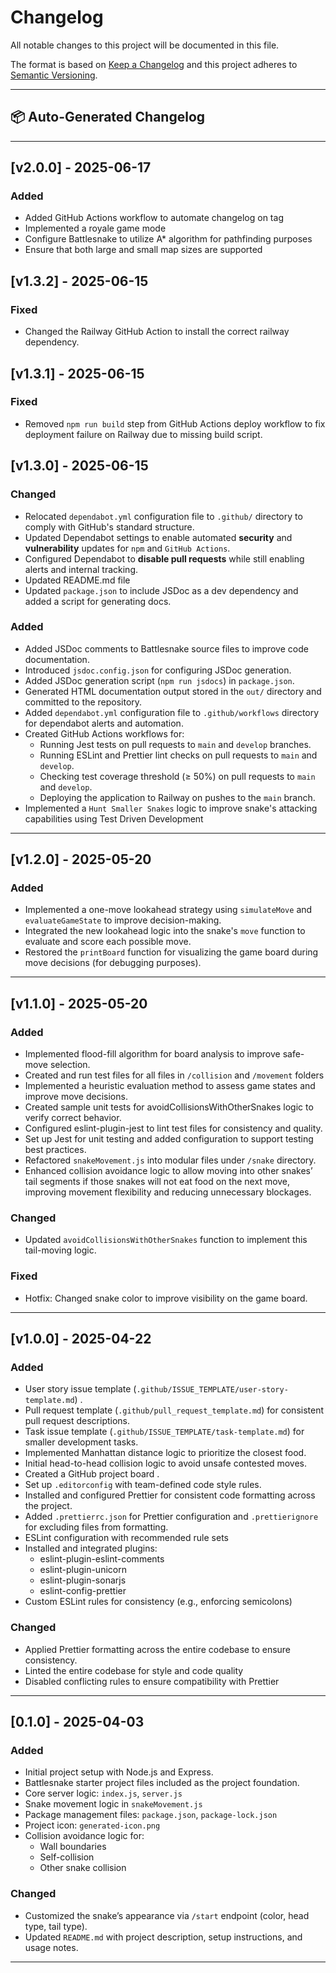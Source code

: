 # Changelog

All notable changes to this project will be documented in this file.

The format is based on [Keep a Changelog](https://keepachangelog.com/en/1.0.0/)
and this project adheres to [Semantic Versioning](https://semver.org/).

---

## 📦 Auto-Generated Changelog
<!-- changelog -->

<!-- Everything below this line will remain untouched -->

---

## [v2.0.0] - 2025-06-17

### Added
- Added GitHub Actions workflow to automate changelog on tag
- Implemented a royale game mode
- Configure Battlesnake to utilize A* algorithm for pathfinding purposes
- Ensure that both large and small map sizes are supported

## [v1.3.2] - 2025-06-15

### Fixed
- Changed the Railway GitHub Action to install the correct railway dependency.

## [v1.3.1] - 2025-06-15

### Fixed
- Removed `npm run build` step from GitHub Actions deploy workflow to fix deployment failure on Railway due to missing build script.

## [v1.3.0] - 2025-06-15

### Changed
- Relocated `dependabot.yml` configuration file to `.github/` directory to comply with GitHub's standard structure.
- Updated Dependabot settings to enable automated **security** and **vulnerability** updates for `npm` and `GitHub Actions`.
- Configured Dependabot to **disable pull requests** while still enabling alerts and internal tracking.
- Updated README.md file
- Updated `package.json` to include JSDoc as a dev dependency and added a script for generating docs.


### Added
- Added JSDoc comments to Battlesnake source files to improve code documentation.
- Introduced `jsdoc.config.json` for configuring JSDoc generation.
- Added JSDoc generation script (`npm run jsdocs`) in `package.json`.
- Generated HTML documentation output stored in the `out/` directory and committed to the repository.
- Added `dependabot.yml` configuration file to `.github/workflows` directory for dependabot alerts and automation.
- Created GitHub Actions workflows for:
  - Running Jest tests on pull requests to `main` and `develop` branches.
  - Running ESLint and Prettier lint checks on pull requests to `main` and `develop`.
  - Checking test coverage threshold (≥ 50%) on pull requests to `main` and `develop`.
  - Deploying the application to Railway on pushes to the `main` branch.
- Implemented a `Hunt Smaller Snakes` logic to improve snake's attacking capabilities using Test Driven Development

---

## [v1.2.0] - 2025-05-20

### Added
- Implemented a one-move lookahead strategy using `simulateMove` and `evaluateGameState` to improve decision-making.
- Integrated the new lookahead logic into the snake's `move` function to evaluate and score each possible move.
- Restored the `printBoard` function for visualizing the game board during move decisions (for debugging purposes).

---

## [v1.1.0] - 2025-05-20

### Added
- Implemented flood-fill algorithm for board analysis to improve safe-move selection.
- Created and run test files for all files in `/collision` and `/movement` folders
- Implemented a heuristic evaluation method to assess game states and improve move decisions.
- Created sample unit tests for avoidCollisionsWithOtherSnakes logic to verify correct behavior.
- Configured eslint-plugin-jest to lint test files for consistency and quality.
- Set up Jest for unit testing and added configuration to support testing best practices.
- Refactored `snakeMovement.js` into modular files under `/snake` directory.
- Enhanced collision avoidance logic to allow moving into other snakes’ tail segments if those snakes will not eat food on the next move, improving movement flexibility and reducing unnecessary blockages.

### Changed
- Updated `avoidCollisionsWithOtherSnakes` function to implement this tail-moving logic.

### Fixed
- Hotfix: Changed snake color to improve visibility on the game board.


---

## [v1.0.0] - 2025-04-22

### Added
- User story issue template (`.github/ISSUE_TEMPLATE/user-story-template.md`) .
- Pull request template (`.github/pull_request_template.md`) for consistent pull request descriptions.
- Task issue template (`.github/ISSUE_TEMPLATE/task-template.md`) for smaller development tasks.
- Implemented Manhattan distance logic to prioritize the closest food.
- Initial head-to-head collision logic to avoid unsafe contested moves.
- Created a GitHub project board .
- Set up `.editorconfig` with team-defined code style rules.
- Installed and configured Prettier for consistent code formatting across the project.
- Added `.prettierrc.json` for Prettier configuration and `.prettierignore` for excluding files from formatting.
- ESLint configuration with recommended rule sets
- Installed and integrated plugins:
  - eslint-plugin-eslint-comments
  - eslint-plugin-unicorn
  - eslint-plugin-sonarjs
  - eslint-config-prettier
- Custom ESLint rules for consistency (e.g., enforcing semicolons)

### Changed
- Applied Prettier formatting across the entire codebase to ensure consistency.
- Linted the entire codebase for style and code quality
- Disabled conflicting rules to ensure compatibility with Prettier

---

## [0.1.0] - 2025-04-03

### Added
- Initial project setup with Node.js and Express.
- Battlesnake starter project files included as the project foundation.
- Core server logic: `index.js`, `server.js`
- Snake movement logic in `snakeMovement.js`
- Package management files: `package.json`, `package-lock.json`
- Project icon: `generated-icon.png`
- Collision avoidance logic for:
  - Wall boundaries
  - Self-collision
  - Other snake collision

### Changed
- Customized the snake’s appearance via `/start` endpoint (color, head type, tail type).
- Updated `README.md` with project description, setup instructions, and usage notes.

---
